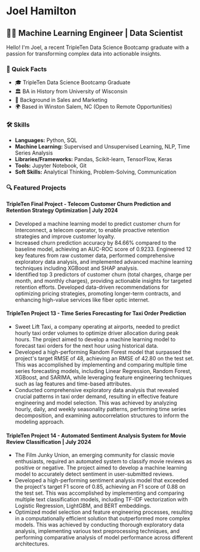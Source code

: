 # Joel Hamilton

## 👨‍💻 Machine Learning Engineer | Data Scientist

Hello! I'm Joel, a recent TripleTen Data Science Bootcamp graduate with a passion for transforming complex data into actionable insights.

### 🚀 Quick Facts
- 🎓 TripleTen Data Science Bootcamp Graduate
- 🏛 BA in History from University of Wisconsin
- 💼 Background in Sales and Marketing
- 🌍 Based in Winston Salem, NC (Open to Remote Opportunities)

### 🛠 Skills
- **Languages:** Python, SQL
- **Machine Learning:** Supervised and Unsupervised Learning, NLP, Time Series Analysis
- **Libraries/Frameworks:** Pandas, Scikit-learn, TensorFlow, Keras
- **Tools:** Jupyter Notebook, Git
- **Soft Skills:** Analytical Thinking, Problem-Solving, Communication

### 🔍 Featured Projects
#### TripleTen Final Project - Telecom Customer Churn Prediction and Retention Strategy Optimization | July 2024 
- Developed a machine learning model to predict customer churn for Interconnect, a telecom operator, to enable proactive retention strategies and improve customer loyalty.
- Increased churn prediction accuracy by 84.66% compared to the baseline model, achieving an AUC-ROC score of 0.9233. Engineered 12 key features from raw customer data, performed comprehensive exploratory data analysis, and implemented advanced machine learning techniques including XGBoost and SHAP analysis.
- Identified top 3 predictors of customer churn (total charges, charge per month, and monthly charges), providing actionable insights for targeted retention efforts. Developed data-driven recommendations for optimizing pricing strategies, promoting longer-term contracts, and enhancing high-value services like fiber optic internet.

#### TripleTen Project 13 - Time Series Forecasting for Taxi Order Prediction
- Sweet Lift Taxi, a company operating at airports, needed to predict hourly taxi order volumes to optimize driver allocation during peak hours. The project aimed to develop a machine learning model to forecast taxi orders for the next hour using historical data.
- Developed a high-performing Random Forest model that surpassed the project's target RMSE of 48, achieving an RMSE of 42.80 on the test set. This was accomplished by implementing and comparing multiple time series forecasting models, including Linear Regression, Random Forest, XGBoost, and SARIMA, while leveraging feature engineering techniques such as lag features and time-based attributes.
- Conducted comprehensive exploratory data analysis that revealed crucial patterns in taxi order demand, resulting in effective feature engineering and model selection. This was achieved by analyzing hourly, daily, and weekly seasonality patterns, performing time series decomposition, and examining autocorrelation structures to inform the modeling approach.

#### TripleTen Project 14 - Automated Sentiment Analysis System for Movie Review Classification | July 2024
- The Film Junky Union, an emerging community for classic movie enthusiasts, required an automated system to classify movie reviews as positive or negative. The project aimed to develop a machine learning model to accurately detect sentiment in user-submitted reviews.
- Developed a high-performing sentiment analysis model that exceeded the project's target F1 score of 0.85, achieving an F1 score of 0.88 on the test set. This was accomplished by implementing and comparing multiple text classification models, including TF-IDF vectorization with Logistic Regression, LightGBM, and BERT embeddings.
- Optimized model selection and feature engineering processes, resulting in a computationally efficient solution that outperformed more complex models. This was achieved by conducting thorough exploratory data analysis, implementing various text preprocessing techniques, and performing comparative analysis of model performance across different architectures.
